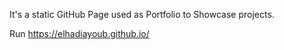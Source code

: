 It's a static GitHub Page used as Portfolio to Showcase projects.
 
Run https://elhadiayoub.github.io/
